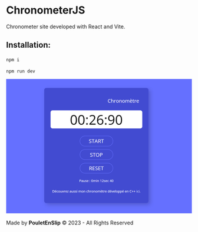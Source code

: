 # ChronometerJS
Chronometer site developed with React and Vite.

## Installation:
``npm i``

``npm run dev``

![0](https://github.com/PouletEnSlip/ChronometerJS/blob/main/image.png)

Made by **PouletEnSlip** © 2023 - All Rights Reserved
